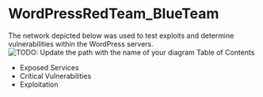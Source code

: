 # WordPressRedTeam_BlueTeam

The network depicted below was used to test exploits and determine vulnerabilities within the WordPress servers.
![TODO: Update the path with the name of your diagram](https://github.com/joshgarlandreese/WordPressRedTeam_BlueTeam/blob/master/Topology%20Final%20Project.png)
Table of Contents
- Exposed Services
- Critical Vulnerabilities
- Exploitation

